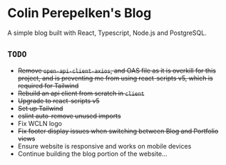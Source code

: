 # Colin Perepelken's Blog

A simple blog built with React, Typescript, Node.js and PostgreSQL.

## `TODO`

- ~~Remove `open-api-client-axios`, and OAS file as it is overkill for this project, and is preventing me from using react-scripts v5, which is required for Tailwind~~
- ~~Rebuild an api client from scratch in `client`~~
- ~~Upgrade to react-scripts v5~~
- ~~Set up Tailwind~~
- ~~eslint auto-remove unused imports~~
- Fix WCLN logo
- ~~Fix footer display issues when switching between Blog and Portfolio views~~
- Ensure website is responsive and works on mobile devices
- Continue building the blog portion of the website...
